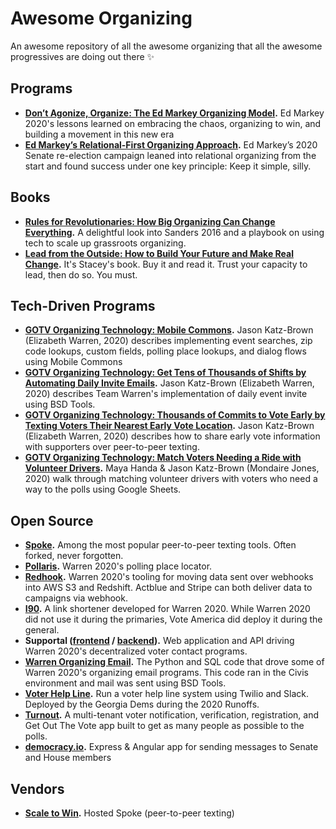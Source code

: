 # Awesome Organizing

An awesome repository of all the awesome organizing that all the awesome progressives are doing out there ✨
## Programs

- **[Don’t Agonize, Organize: The Ed Markey Organizing Model](https://medium.com/@emma.h.friend/dont-agonize-organize-the-ed-markey-organizing-model-cf6364ab167e).** Ed Markey 2020's lessons learned on embracing the chaos, organizing to win, and building a movement in this new era
- **[Ed Markey’s Relational-First Organizing Approach](https://medium.com/@emma.h.friend/ed-markeys-relational-first-organizing-approach-137bbfc4852).** Ed Markey’s 2020 Senate re-election campaign leaned into relational organizing from the start and found success under one key principle: Keep it simple, silly.

## Books

- **[Rules for Revolutionaries: How Big Organizing Can Change Everything](https://bookshop.org/books/rules-for-revolutionaries-how-big-organizing-can-change-everything/9781603587273).** A delightful look into Sanders 2016 and a playbook on using tech to scale up grassroots organizing.
- **[Lead from the Outside: How to Build Your Future and Make Real Change](https://bookshop.org/books/lead-from-the-outside-how-to-build-your-future-and-make-real-change/9781250214805).** It's Stacey's book. Buy it and read it. Trust your capacity to lead, then do so. You must.

## Tech-Driven Programs

- **[GOTV Organizing Technology: Mobile Commons](https://jasonkatzbrown.medium.com/gotv-organizing-technology-mobile-commons-60c222aedceb).** Jason Katz-Brown (Elizabeth Warren, 2020) describes implementing event searches, zip code lookups, custom fields, polling place lookups, and dialog flows using Mobile Commons
- **[GOTV Organizing Technology: Get Tens of Thousands of Shifts by Automating Daily Invite Emails](https://jasonkatzbrown.medium.com/gotv-organizing-technology-tens-of-thousands-of-shifts-by-automating-daily-invite-emails-9559785c7d22).** Jason Katz-Brown (Elizabeth Warren, 2020) describes Team Warren's implementation of daily event invite using BSD Tools. 
- **[GOTV Organizing Technology: Thousands of Commits to Vote Early by Texting Voters Their Nearest Early Vote Location](https://jasonkatzbrown.medium.com/gotv-organizing-technology-peer-to-peer-texting-about-early-vote-locations-97b774d74ecb).** Jason Katz-Brown (Elizabeth Warren, 2020) describes how to share early vote information with supporters over peer-to-peer texting.
- **[GOTV Organizing Technology: Match Voters Needing a Ride with Volunteer Drivers](https://jasonkatzbrown.medium.com/gotv-organizing-technology-match-voters-needing-a-ride-with-volunteer-drivers-9d41907790c).** Maya Handa & Jason Katz-Brown (Mondaire Jones, 2020) walk through matching volunteer drivers with voters who need a way to the polls using Google Sheets.

## Open Source 

- **[Spoke](https://github.com/MoveOnOrg/Spoke).** Among the most popular peer-to-peer texting tools. Often forked, never forgotten.
- **[Pollaris](https://github.com/Elizabeth-Warren/pollaris).** Warren 2020's polling place locator.
- **[Redhook](https://github.com/Elizabeth-Warren/redhook).** Warren 2020's tooling for moving data sent over webhooks into AWS S3 and Redshift. Actblue and Stripe can both deliver data to campaigns via webhook. 
- **[I90](https://github.com/Elizabeth-Warren/i90).** A link shortener developed for Warren 2020. While Warren 2020 did not use it during the primaries, Vote America did deploy it during the general.
- **Supportal ([frontend](https://github.com/Elizabeth-Warren/supportal-frontend) / [backend](https://github.com/Elizabeth-Warren/supportal-backend)).** Web application and API driving Warren 2020's decentralized voter contact programs. 
- **[Warren Organizing Email](https://github.com/Elizabeth-Warren/warren_organizing_email).** The Python and SQL code that drove some of Warren 2020's organizing email programs. This code ran in the Civis environment and mail was sent using BSD Tools.
- **[Voter Help Line](https://github.com/tomerovadia/VoterHelpLine).** Run a voter help line system using Twilio and Slack. Deployed by the Georgia Dems during the 2020 Runoffs.
- **[Turnout](https://github.com/vote/turnout).** A multi-tenant voter notification, verification, registration, and Get Out The Vote app built to get as many people as possible to the polls.
- **[democracy.io](https://github.com/sinak/democracy.io).** Express & Angular app for sending messages to Senate and House members

## Vendors

- **[Scale to Win](https://scaletowin.com).** Hosted Spoke (peer-to-peer texting)